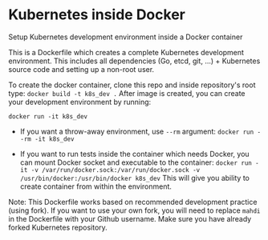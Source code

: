 # Kubernetes inside Docker

Setup Kubernetes development environment inside a Docker container

This is a Dockerfile which creates a complete Kubernetes development environment. This includes all dependencies (Go, etcd, git, ...) + Kubernetes source code and setting up a non-root user.

To create the docker container, clone this repo and inside repository's root type:
`docker build -t k8s_dev .`
After image is created, you can create your development environment by running: 

`docker run -it k8s_dev`

- If you want a throw-away environment, use `--rm` argument:
`docker run --rm -it k8s_dev`

- If you want to run tests inside the container which needs Docker, you can mount Docker socket and executable to the container:
`docker run -it -v /var/run/docker.sock:/var/run/docker.sock -v /usr/bin/docker:/usr/bin/docker k8s_dev`
This will give you ability to create container from within the environment.

Note: This Dockerfile works based on recommended development practice (using fork). If you want to use your own fork, you will need to replace `mahdi` in the Dockerfile with your Github username. Make sure you have already forked Kubernetes repository.
